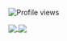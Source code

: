 ![Profile views](https://gpvc.arturio.dev/olros)
<a href="https://github.com/olros">
  <!--  -->
  <img align="center" src="https://github-readme-stats.vercel.app/api?username=olros&count_private=true&hide=stars&theme=dark" />
</a>
<a href="https://github.com/olros">
  <img align="center" src="https://github-readme-stats.vercel.app/api/top-langs/?username=olros&layout=compact&theme=dark&langs_count=6&hide=HTML&exclude_repo=IDATT1001-Programmering-1,IDATT2001-Programmering-2,lejos,sanntid" />
</a>

